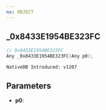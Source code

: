 ```yaml
---
ns: OBJECT
---
```

## _0x8433E1954BE323FC

```c
// 0x8433E1954BE323FC
Any _0x8433E1954BE323FC(Any p0);
```

```
NativeDB Introduced: v1207
```

## Parameters
* **p0**:
